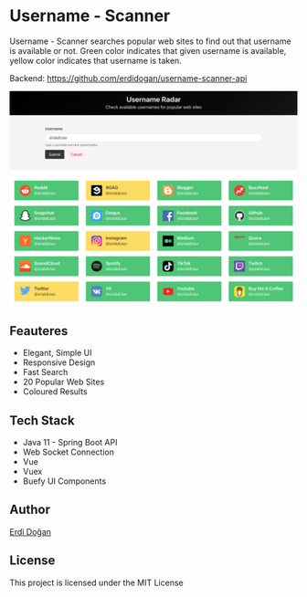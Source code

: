 # Username - Scanner

Username - Scanner searches popular web sites to find out that username is available or not. 
Green color indicates that given username is available, yellow color indicates that username is taken.

Backend: https://github.com/erdidogan/username-scanner-api



![Image](./src/assets/1.png "HomePage")

## Feauteres

* Elegant, Simple UI
* Responsive Design
* Fast Search
* 20 Popular Web Sites
* Coloured Results

## Tech Stack

* Java 11 - Spring Boot API
* Web Socket Connection
* Vue
* Vuex
* Buefy UI Components

## Author

[Erdi Doğan](https://www.linkedin.com/in/doganerdi)


## License

This project is licensed under the MIT License 


